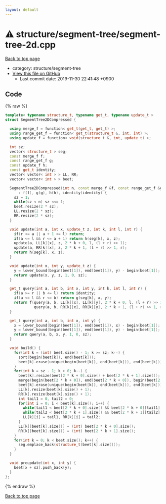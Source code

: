 ```yaml
---
layout: default
---
```


<!-- mathjax config similar to math.stackexchange -->
<script type="text/javascript" async
  src="https://cdnjs.cloudflare.com/ajax/libs/mathjax/2.7.5/MathJax.js?config=TeX-MML-AM_CHTML">
</script>
<script type="text/x-mathjax-config">
  MathJax.Hub.Config({
    TeX: { equationNumbers: { autoNumber: "AMS" }},
    tex2jax: {
      inlineMath: [ ['$','$'] ],
      processEscapes: true
    },
    "HTML-CSS": { matchFontHeight: false },
    displayAlign: "left",
    displayIndent: "2em"
  });
</script>

<script type="text/javascript" src="https://cdnjs.cloudflare.com/ajax/libs/jquery/3.4.1/jquery.min.js"></script>
<script src="https://cdn.jsdelivr.net/npm/jquery-balloon-js@1.1.2/jquery.balloon.min.js" integrity="sha256-ZEYs9VrgAeNuPvs15E39OsyOJaIkXEEt10fzxJ20+2I=" crossorigin="anonymous"></script>
<script type="text/javascript" src="../../../assets/js/copy-button.js"></script>
<link rel="stylesheet" href="../../../assets/css/copy-button.css" />


# :warning: structure/segment-tree/segment-tree-2d.cpp
<a href="../../../index.html">Back to top page</a>

* category: structure/segment-tree
* <a href="{{ site.github.repository_url }}/blob/master/structure/segment-tree/segment-tree-2d.cpp">View this file on GitHub</a>
    - Last commit date: 2019-11-30 22:41:48 +0900




## Code
{% raw %}
```cpp
template< typename structure_t, typename get_t, typename update_t >
struct SegmentTree2DCompressed {

  using merge_f = function< get_t(get_t, get_t) >;
  using range_get_f = function< get_t(structure_t &, int, int) >;
  using update_f = function< void(structure_t &, int, update_t) >;

  int sz;
  vector< structure_t > seg;
  const merge_f f;
  const range_get_f g;
  const update_f h;
  const get_t identity;
  vector< vector< int > > LL, RR;
  vector< vector< int > > beet;

  SegmentTree2DCompressed(int n, const merge_f &f, const range_get_f &g, const update_f &h, const get_t &identity)
      : f(f), g(g), h(h), identity(identity) {
    sz = 1;
    while(sz < n) sz <<= 1;
    beet.resize(2 * sz);
    LL.resize(2 * sz);
    RR.resize(2 * sz);
  }

  void update(int a, int x, update_t z, int k, int l, int r) {
    if(r <= a || a + 1 <= l) return;
    if(a <= l && r <= a + 1) return h(seg[k], x, z);
    update(a, LL[k][x], z, 2 * k + 0, l, (l + r) >> 1);
    update(a, RR[k][x], z, 2 * k + 1, (l + r) >> 1, r);
    return h(seg[k], x, z);
  }

  void update(int x, int y, update_t z) {
    y = lower_bound(begin(beet[1]), end(beet[1]), y) - begin(beet[1]);
    return update(x, y, z, 1, 0, sz);
  }

  get_t query(int a, int b, int x, int y, int k, int l, int r) {
    if(a >= r || b <= l) return identity;
    if(a <= l && r <= b) return g(seg[k], x, y);
    return f(query(a, b, LL[k][x], LL[k][y], 2 * k + 0, l, (l + r) >> 1),
             query(a, b, RR[k][x], RR[k][y], 2 * k + 1, (l + r) >> 1, r));
  }

  get_t query(int a, int b, int x, int y) {
    x = lower_bound(begin(beet[1]), end(beet[1]), x) - begin(beet[1]);
    y = lower_bound(begin(beet[1]), end(beet[1]), y) - begin(beet[1]);
    return query(a, b, x, y, 1, 0, sz);
  }

  void build() {
    for(int k = (int) beet.size() - 1; k >= sz; k--) {
      sort(begin(beet[k]), end(beet[k]));
      beet[k].erase(unique(begin(beet[k]), end(beet[k])), end(beet[k]));
    }
    for(int k = sz - 1; k > 0; k--) {
      beet[k].resize(beet[2 * k + 0].size() + beet[2 * k + 1].size());
      merge(begin(beet[2 * k + 0]), end(beet[2 * k + 0]), begin(beet[2 * k + 1]), end(beet[2 * k + 1]), begin(beet[k]));
      beet[k].erase(unique(begin(beet[k]), end(beet[k])), end(beet[k]));
      LL[k].resize(beet[k].size() + 1);
      RR[k].resize(beet[k].size() + 1);
      int tail1 = 0, tail2 = 0;
      for(int i = 0; i < beet[k].size(); i++) {
        while(tail1 < beet[2 * k + 0].size() && beet[2 * k + 0][tail1] < beet[k][i]) ++tail1;
        while(tail2 < beet[2 * k + 1].size() && beet[2 * k + 1][tail2] < beet[k][i]) ++tail2;
        LL[k][i] = tail1, RR[k][i] = tail2;
      }
      LL[k][beet[k].size()] = (int) beet[2 * k + 0].size();
      RR[k][beet[k].size()] = (int) beet[2 * k + 1].size();
    }
    for(int k = 0; k < beet.size(); k++) {
      seg.emplace_back(structure_t(beet[k].size()));
    }
  }

  void preupdate(int x, int y) {
    beet[x + sz].push_back(y);
  }
};

```
{% endraw %}

<a href="../../../index.html">Back to top page</a>

